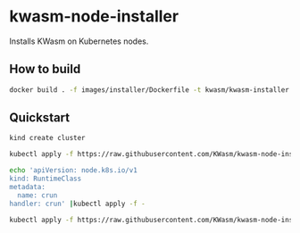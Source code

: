 # kwasm-node-installer
Installs KWasm on Kubernetes nodes.

## How to build
```bash
docker build . -f images/installer/Dockerfile -t kwasm/kwasm-installer
```

## Quickstart
```bash
kind create cluster

kubectl apply -f https://raw.githubusercontent.com/KWasm/kwasm-node-installer/main/example/daemonset.yaml

echo 'apiVersion: node.k8s.io/v1                             
kind: RuntimeClass
metadata:
  name: crun
handler: crun' |kubectl apply -f -

kubectl apply -f https://raw.githubusercontent.com/KWasm/kwasm-node-installer/main/example/test-job.yaml
```
